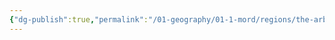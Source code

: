 ```yaml
---
{"dg-publish":true,"permalink":"/01-geography/01-1-mord/regions/the-arbasmendi-mountain-range/"}
---
```


